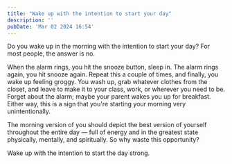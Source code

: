 ```yaml
---
title: "Wake up with the intention to start your day"
description: ''
pubDate: 'Mar 02 2024 16:54'
---
```


Do you wake up in the morning with the intention to start your day? For most people, the answer is no.

When the alarm rings, you hit the snooze button, sleep in. The alarm rings again, you hit snooze again. Repeat this a couple of times, and finally, you wake up feeling groggy. You wash up, grab whatever clothes from the closet, and leave to make it to your class, work, or wherever you need to be. Forget about the alarm; maybe your parent wakes you up for breakfast. Either way, this is a sign that you're starting your morning very unintentionally.

The morning version of you should depict the best version of yourself throughout the entire day — full of energy and in the greatest state physically, mentally, and spiritually. So why waste this opportunity?

Wake up with the intention to start the day strong.
